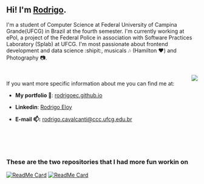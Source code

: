 ## Hi! I'm [Rodrigo](https://rodrigoec.github.io/).


I'm a student of Computer Science at Federal University of Campina Grande(UFCG) in Brazil at the fourth semester. I'm currently working at ePol, a project of the Federal Police in association with Software Practices Laboratory (Splab) at UFCG. I'm most passionate about frontend development and data science :shipit:, musicals :notes: (Hamilton :heart:) and Photography :camera:.

<br>

<a href="https://github.com/anuraghazra/github-readme-stats">
  <img align="right" src="https://github-readme-stats.vercel.app/api?username=rodrigoec&show_icons=true&theme=onedark&hide=stars" />
</a>

If you want more specific information about me you can find me at:

- **My portfolio :closed_book:**: [rodrigoec.github.io](https://rodrigoec.github.io/)

- **Linkedin**: [Rodrigo Eloy](https://www.linkedin.com/in/rodrigo-eloy-2bb037193/)

- **E-mail :mailbox::** rodrigo.cavalcanti@ccc.ufcg.edu.br

<br><br><br>

### These are the two repositories that I had more fun workin on

[![ReadMe Card](https://github-readme-stats.vercel.app/api/pin/?username=rodrigoec&repo=rodrigoec.github.io&theme=onedark)](https://github.com/rodrigoec/rodrigoec.github.io)
[![ReadMe Card](https://github-readme-stats.vercel.app/api/pin/?username=rodrigoec&repo=30DiasdeCSS&theme=onedark)](https://github.com/anuraghazra/github-readme-stats)
